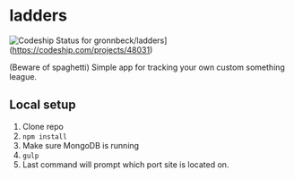 ladders
=======

![Codeship Status for gronnbeck/ladders](https://codeship.com/projects/9d3ceb70-5077-0132-086b-661f60be2436/status)](https://codeship.com/projects/48031)

(Beware of spaghetti) Simple app for tracking your own custom something league.

## Local setup
1. Clone repo
2. ```npm install```
3. Make sure MongoDB is running
4. ```gulp```
5. Last command will prompt which port site is located on.
